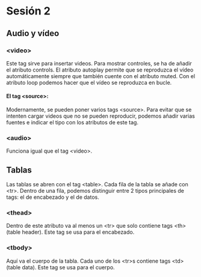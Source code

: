 # Sesión 2

## Audio y vídeo

### &lt;video&gt;
Este tag sirve para insertar videos. Para mostrar controles, se ha de añadir el atributo controls. El atributo autoplay permite que se reproduzca el vídeo automáticamente siempre que también cuente con el atributo muted. Con el atributo loop podemos hacer que el vídeo se reproduzca en bucle.

#### El tag &lt;source&gt;:
Modernamente, se pueden poner varios tags &lt;source&gt;. Para evitar que se intenten cargar videos que no se pueden reproducir, podemos añadir varias fuentes e indicar el tipo con los atributos de este tag.

### &lt;audio&gt;
Funciona igual que el tag &lt;video&gt;.


## Tablas
Las tablas se abren con el tag &lt;table&gt;. Cada fila de la tabla se añade con &lt;tr&gt;. Dentro de una fila, podemos distinguir entre 2 tipos principales de tags: el de encabezado y el de datos.

### &lt;thead&gt;
Dentro de este atributo va al menos un &lt;tr&gt; que solo contiene tags &lt;th&gt; (table header). Este tag se usa para el encabezado.

### &lt;tbody&gt;
Aquí va el cuerpo de la tabla. Cada uno de los &lt;tr&gt;s contiene tags &lt;td&gt; (table data). Este tag se usa para el cuerpo.